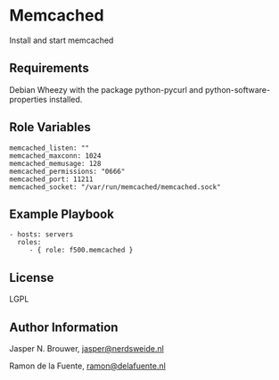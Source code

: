 Memcached
========

Install and start memcached

Requirements
------------

Debian Wheezy with the package python-pycurl and python-software-properties installed.

Role Variables
--------------

    memcached_listen: ""
    memcached_maxconn: 1024
    memcached_memusage: 128
    memcached_permissions: "0666"
    memcached_port: 11211
    memcached_socket: "/var/run/memcached/memcached.sock"

Example Playbook
-------------------------

    - hosts: servers
      roles:
         - { role: f500.memcached }

License
-------

LGPL

Author Information
------------------

Jasper N. Brouwer, jasper@nerdsweide.nl

Ramon de la Fuente, ramon@delafuente.nl
